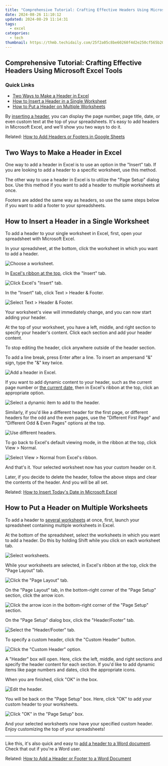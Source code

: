 ```yaml
---
title: "Comprehensive Tutorial: Crafting Effective Headers Using Microsoft Excel Tools"
date: 2024-08-26 11:10:12
updated: 2024-08-29 11:14:31
tags:
  - excel
categories:
  - tech
thumbnail: https://thmb.techidaily.com/25f2a05c8be60260f4d2e250cf565b20fcb8e042ff2a6a838a8d8235c347643c.jpg
---
```


## Comprehensive Tutorial: Crafting Effective Headers Using Microsoft Excel Tools

### Quick Links

* [Two Ways to Make a Header in Excel](https://fox-glue.techidaily.com/new-in-2024-top-tips-for-sharper-images-on-google-meet-calls/)
* [How to Insert a Header in a Single Worksheet](https://apple-account.techidaily.com/in-2024-how-to-remove-the-two-factor-authentication-on-apple-iphone-7-by-drfone-ios/)
* [How to Put a Header on Multiple Worksheets](https://tech-revival.techidaily.com/the-flip-side-of-free-ai-counseling-services/)

 By [inserting a header](https://phone-solutions.techidaily.com/bypassreset-pop-8-phone-screen-passcodepatternpin-by-drfone-android-unlock-android-unlock/), you can display the page number, page title, date, or even custom text at the top of your spreadsheets. It's easy to add headers in Microsoft Excel, and we'll show you two ways to do it.

Related: [How to Add Headers or Footers in Google Sheets](https://phone-solutions.techidaily.com/bypassreset-pop-8-phone-screen-passcodepatternpin-by-drfone-android-unlock-android-unlock/) 

##  Two Ways to Make a Header in Excel

 One way to add a header in Excel is to use an option in the "Insert" tab. If you are looking to add a header to a specific worksheet, use this method.

 The other way to use a header in Excel is to utilize the "Page Setup" dialog box. Use this method if you want to add a header to multiple worksheets at once.

 Footers are added the same way as headers, so use the same steps below if you want to add a footer to your spreadsheets.

##  How to Insert a Header in a Single Worksheet

 To add a header to your single worksheet in Excel, first, open your spreadsheet with Microsoft Excel.

 In your spreadsheet, at the bottom, click the worksheet in which you want to add a header.

![Choose a worksheet.](https://static1.howtogeekimages.com/wordpress/wp-content/uploads/2022/01/1-excel-select-worksheet.png) 

 In [Excel's ribbon at the top](https://screen-mirror.techidaily.com/in-2024-how-to-mirror-honor-play-40c-to-mac-drfone-by-drfone-android/), click the "Insert" tab.

![Click Excel's &quot;Insert&quot; tab.](https://static1.howtogeekimages.com/wordpress/wp-content/uploads/2022/01/2-excel-insert-tab.png) 

 In the "Insert" tab, click Text > Header & Footer.

![Select Text > Header & Footer.](https://static1.howtogeekimages.com/wordpress/wp-content/uploads/2022/01/3-excel-add-header.png) 

 Your worksheet's view will immediately change, and you can now start adding your header.

 At the top of your worksheet, you have a left, middle, and right section to specify your header's content. Click each section and add your header content.

 To stop editing the header, click anywhere outside of the header section.

 To add a line break, press Enter after a line. To insert an ampersand "&" sign, type the "&" key twice.

![Add a header in Excel.](https://static1.howtogeekimages.com/wordpress/wp-content/uploads/2022/01/4-excel-edit-header.png) 

 If you want to add dynamic content to your header, such as the current page number or [the current date](https://blog-min.techidaily.com/how-to-recover-deleted-photos-from-android-gallery-app-on-redmi-note-12-5g-by-stellar-photo-recovery-android-mobile-photo-recover/), then in Excel's ribbon at the top, click an appropriate option.

![Select a dynamic item to add to the header.](https://static1.howtogeekimages.com/wordpress/wp-content/uploads/2022/01/5-dynamic-header-items.png) 

 Similarly, if you'd like a different header for the first page, or different headers for the odd and the even pages, use the "Different First Page" and "Different Odd & Even Pages" options at the top.

![Use different headers.](https://static1.howtogeekimages.com/wordpress/wp-content/uploads/2022/01/6-different-header.png) 

 To go back to Excel's default viewing mode, in the ribbon at the top, click View > Normal.

![Select View > Normal from Excel's ribbon.](https://static1.howtogeekimages.com/wordpress/wp-content/uploads/2022/01/7-excel-normal-view.png) 

 And that's it. Your selected worksheet now has your custom header on it.

 Later, if you decide to delete the header, follow the above steps and clear the contents of the header. And you will be all set.

Related: [How to Insert Today's Date in Microsoft Excel](https://blog-min.techidaily.com/how-to-recover-deleted-photos-from-android-gallery-app-on-redmi-note-12-5g-by-stellar-photo-recovery-android-mobile-photo-recover/) 

##  How to Put a Header on Multiple Worksheets

 To add a header to [several worksheets](https://article-files.techidaily.com/complete-review-for-hero4-black-for-2024/) at once, first, launch your spreadsheet containing multiple worksheets in Excel.

 At the bottom of the spreadsheet, select the worksheets in which you want to add a header. Do this by holding Shift while you click on each worksheet tab.

![Select worksheets.](https://static1.howtogeekimages.com/wordpress/wp-content/uploads/2022/01/8-excel-select-multiple-worksheets.png) 

 While your worksheets are selected, in Excel's ribbon at the top, click the "Page Layout" tab.

![Click the "Page Layout" tab.](https://static1.howtogeekimages.com/wordpress/wp-content/uploads/2022/01/9-excel-page-layout.png) 

 On the "Page Layout" tab, in the bottom-right corner of the "Page Setup" section, click the arrow icon.

![Click the arrow icon in the bottom-right corner of the "Page Setup" section.](https://static1.howtogeekimages.com/wordpress/wp-content/uploads/2022/01/10-excel-page-setup.png) 

 On the "Page Setup" dialog box, click the "Header/Footer" tab.

![Select the "Header/Footer" tab.](https://static1.howtogeekimages.com/wordpress/wp-content/uploads/2022/01/11-excel-header-footer.png) 

 To specify a custom header, click the "Custom Header" button.

![Click the "Custom Header" option.](https://static1.howtogeekimages.com/wordpress/wp-content/uploads/2022/01/12-excel-custom-header.png) 

 A "Header" box will open. Here, click the left, middle, and right sections and specify the header content for each section. If you'd like to add dynamic items like page numbers and dates, click the appropriate icons.

 When you are finished, click "OK" in the box.

![Edit the header.](https://static1.howtogeekimages.com/wordpress/wp-content/uploads/2022/01/13-excel-edit-header.png) 

 You will be back on the "Page Setup" box. Here, click "OK" to add your custom header to your worksheets.

![Click "OK" in the "Page Setup" box.](https://static1.howtogeekimages.com/wordpress/wp-content/uploads/2022/01/14-finish-adding-header.png) 

 And your selected worksheets now have your specified custom header. Enjoy customizing the top of your spreadsheets!

---

 Like this, it's also quick and easy to [add a header to a Word document](https://extra-support.techidaily.com/new-simple-steps-to-change-iphones-call-alert-sounds/). Check that out if you're a Word user.

Related: [How to Add a Header or Footer to a Word Document](https://extra-support.techidaily.com/new-simple-steps-to-change-iphones-call-alert-sounds/)

<ins class="adsbygoogle"
     style="display:block"
     data-ad-format="autorelaxed"
     data-ad-client="ca-pub-7571918770474297"
     data-ad-slot="1223367746"></ins>



<ins class="adsbygoogle"
     style="display:block"
     data-ad-client="ca-pub-7571918770474297"
     data-ad-slot="8358498916"
     data-ad-format="auto"
     data-full-width-responsive="true"></ins>
